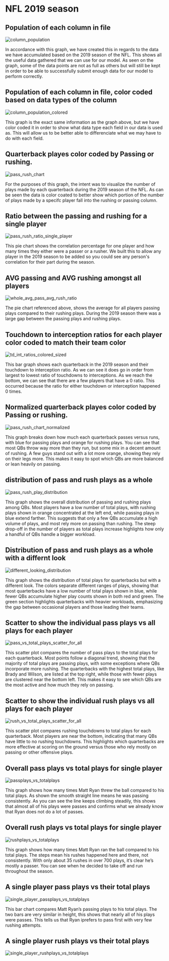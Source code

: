 # NFL 2019 season

## Population of each column in file
![column_population](https://github.com/user-attachments/assets/101d2198-5f27-4074-8219-e7b3a984de4a)

In accordance with this graph, we have created this in regards to the data we have accumulated based on the 2019 season of the NFL. This shows all the useful data gathered that we can use for our model. As seen on the graph, some of the data points are not as full as others but will still be kept in order to be able to successfully submit enough data for our model to perform correctly.

## Population of each column in file, color coded based on data types of the column
![column_population_colored](https://github.com/user-attachments/assets/aa140e05-f649-4182-9976-200f2d5c05d6)

This graph is the exact same information as the graph above, but we have color coded it in order to show what data type each field in our data is used as. This will allow us to be better able to differenciate what we may have to do with each field. 

## Quarterback playes color coded by Passing or rushing. 
![pass_rush_chart](https://github.com/user-attachments/assets/c9098fa0-be17-44ba-a1bb-fec0f12a91e2)

For the purposes of this graph, the intent was to visualize the number of plays made by each quarterback during the 2019 season of the NFL.
As can be seen the data is color coated to better show which portion of the number of plays made by a specifc player fall into the rushing or passing column.


## Ratio between the passing and rushing for a single player
![pass_rush_ratio_single_player](https://github.com/user-attachments/assets/3a184989-3dbc-4bcb-9cb9-2881171b2633)

This pie chart shows the correlation percentage for one player and how many times they either were a passer or a rusher. We built this to allow any player in the 2019 season to be added so you could see any person's correlation for their part during the season. 

## AVG passing and AVG rushing amongst all players
![whole_avg_pass_avg_rush_ratio](https://github.com/user-attachments/assets/58d8c5cf-890f-41a1-9c34-14224e05ec03)

The pie chart referenced above, shows the average for all players passing plays compared to their rushing plays. During the 2019 season there was a large gap between the passing plays and rushing plays. 

## Touchdown to interception ratios for each player color coded to match their team color
![td_int_ratios_colored_sized](https://github.com/user-attachments/assets/dfdeba6b-cd0f-48ed-a9bb-e32eaf208b2a)

This bar graph shows each quarterback in the 2019 season and their touchdown to interception ratio. As we can see it does go in order from largest to lowest ratio of touchdowns to interceptions. As we reach the bottom, we can see that there are a few players that have a 0 ratio. This occurred because the ratio for either touchdown or interception happened 0 times. 


## Normalized quarterback playes color coded by Passing or rushing. 
![pass_rush_chart_normalized](https://github.com/user-attachments/assets/3d7cae67-c044-411c-8cfe-7219e7b06f1f)

This graph breaks down how much each quarterback passes versus runs, with blue for passing plays and orange for rushing plays. You can see that most QBs throw way more than they run, but some mix in a decent amount of rushing. A few guys stand out with a lot more orange, showing they rely on their legs more. This makes it easy to spot which QBs are more balanced or lean heavily on passing.

## distribution of pass and rush plays as a whole
![pass_rush_play_distribution](https://github.com/user-attachments/assets/d1f764e1-e092-424c-b14e-1a36c0b1ebe6)

This graph shows the overall distribution of passing and rushing plays among QBs. Most players have a low number of total plays, with rushing plays shown in orange concentrated at the left end, while passing plays in blue extend farther. This suggests that only a few QBs accumulate a high volume of plays, and most rely more on passing than rushing. The steep drop-off in the number of players as total plays increase highlights how only a handful of QBs handle a bigger workload.

## Distribution of pass and rush plays as a whole with a differnt look
![different_looking_distribution](https://github.com/user-attachments/assets/01a701f7-f8ec-4588-b710-1972a1d19a85)

This graph shows the distribution of total plays for quarterbacks but with a different look. The colors separate different ranges of plays, showing that most quarterbacks have a low number of total plays shown in blue, while fewer QBs accumulate higher play counts shown in both red and green. The green section highlights quarterbacks with heavier workloads, emphasizing the gap between occasional players and those leading their teams.

## Scatter to show the individual pass plays vs all plays for each player
![pass_vs_total_plays_scatter_for_all](https://github.com/user-attachments/assets/c740c2bb-f195-4fe6-b120-cac6db93032f)

This scatter plot compares the number of pass plays to the total plays for each quarterback. Most points follow a diagonal trend, showing that the majority of total plays are passing plays, with some exceptions where QBs incorporate more rushing. The quarterbacks with the highest total plays, like Brady and Wilson, are listed at the top right, while those with fewer plays are clustered near the bottom left. This makes it easy to see which QBs are the most active and how much they rely on passing.

## Scatter to show the individual rush plays vs all plays for each player
![rush_vs_total_plays_scatter_for_all](https://github.com/user-attachments/assets/e0f38663-86a6-46a4-8796-2fc787769b08)

This scatter plot compares rushing touchdowns to total plays for each quarterback. Most players are near the bottom, indicating that many QBs have little to no rushing touchdowns. This highlights which quarterbacks are more effective at scoring on the ground versus those who rely mostly on passing or other offensive plays.

## Overall pass plays vs total plays for single player
![passplays_vs_totalplays](https://github.com/user-attachments/assets/f7c64824-5aed-439d-86c5-280b12cc8062)

This graph shows how many times Matt Ryan threw the ball compared to his total plays. As shown the smooth straight line means he was passing consistently. As you can see the line keeps climbing steadily, this shows that almost all of his plays were passes and confirms what we already know that Ryan does not do a lot of passes. 

## Overall rush plays vs total plays for single player
![rushplays_vs_totalplays](https://github.com/user-attachments/assets/6a031520-2c1f-4494-adf8-36aedc5e23bb)


This graph shows how many times Matt Ryan ran the ball compared to his total plays. The steps mean his rushes happened here and there, not consistently. With only about 35 rushes in over 700 plays, it’s clear he’s mostly a passer. You can see when he decided to take off and run throughout the season.

## A single player pass plays vs their total plays
![single_player_passplays_vs_totalplays](https://github.com/user-attachments/assets/2ded17ab-e741-4305-94ba-0e60834c8b75)

This bar chart compares Matt Ryan’s passing plays to his total plays. The two bars are very similar in height, this shows that nearly all of his plays were passes. This tells us that Ryan iprefers to pass first with very few rushing attempts.

## A single player rush plays vs their total plays
![single_player_rushplays_vs_totalplays](https://github.com/user-attachments/assets/ecdcfde4-feca-44e4-a3e4-c6fcc8650829)

